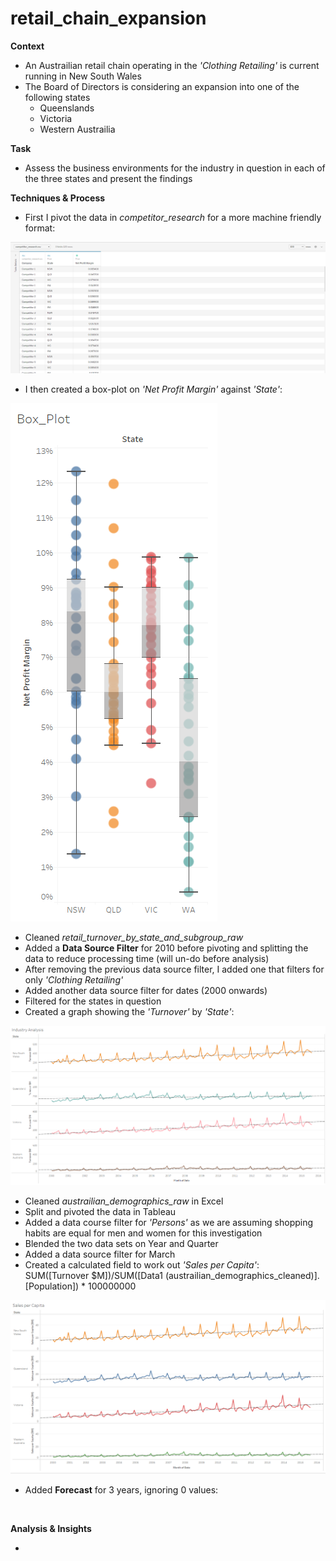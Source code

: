 # retail_chain_expansion
**Context**
- An Austrailian retail chain operating in the *'Clothing Retailing'* is current running in New South Wales
- The Board of Directors is considering an expansion into one of the following states
  * Queenslands
  * Victoria
  * Western Austrailia

**Task**
- Assess the business environments for the industry in question in each of the three states and present the findings

**Techniques & Process**

- First I pivot the data in *competitor_research* for a more machine friendly format:

![](https://github.com/latiful-hassan/retail_chain_expansion/blob/main/retail_chain_expansion_screenshots/pivot_competitor_research.png)

- I then created a box-plot on *'Net Profit Margin'* against *'State'*:

![](https://github.com/latiful-hassan/retail_chain_expansion/blob/main/retail_chain_expansion_screenshots/box_plot.png)

- Cleaned *retail_turnover_by_state_and_subgroup_raw* 
- Added a **Data Source Filter** for 2010 before pivoting and splitting the data to reduce processing time (will un-do before analysis)
- After removing the previous data source filter, I added one that filters for only *'Clothing Retailing'*
- Added another data source filter for dates (2000 onwards)
- Filtered for the states in question
- Created a graph showing the *'Turnover'* by *'State'*:

![](https://github.com/latiful-hassan/retail_chain_expansion/blob/main/retail_chain_expansion_screenshots/industry_analysis.png)

- Cleaned *austrailian_demographics_raw* in Excel
- Split and pivoted the data in Tableau
- Added a data course filter for *'Persons'* as we are assuming shopping habits are equal for men and women for this investigation
- Blended the two data sets on Year and Quarter
- Added a data source filter for March
- Created a calculated field to work out *'Sales per Capita'*: <br/>
 SUM([Turnover $M])/SUM([Data1 (austrailian_demographics_cleaned)].[Population]) * 100000000

![](https://github.com/latiful-hassan/retail_chain_expansion/blob/main/retail_chain_expansion_screenshots/sales_per_capita.png)

- Added **Forecast** for 3 years, ignoring 0 values:

![]()

**Analysis & Insights**

-
